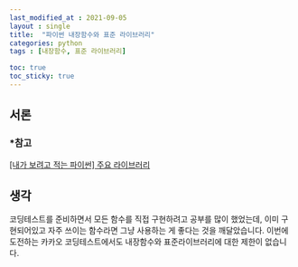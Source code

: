 ```yaml
---
last_modified_at : 2021-09-05
layout : single
title:  "파이썬 내장함수와 표준 라이브러리"
categories: python
tags : [내장함수, 표준 라이브러리]

toc: true
toc_sticky: true
---
```

## 서론

### *참고
<a href = 'https://velog.io/@koyo/python-docs-6'>[내가 보려고 적는 파이썬] 주요 라이브러리</a>  

## 생각
코딩테스트를 준비하면서 모든 함수를 직접 구현하려고 공부를 많이 했었는데, 이미 구현되어있고 자주 쓰이는 함수라면 그냥 사용하는 게 좋다는 것을 깨달았습니다. 이번에 도전하는 카카오 코딩테스트에서도 내장함수와 표준라이브러리에 대한 제한이 없습니다.